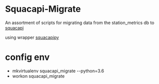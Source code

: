 # Squacapi-Migrate
An assortment of scripts for migrating data from the station_metrics db
to [squacapi](https://github.com/pnsn/squacapi)

using wrapper [squacapipy](https://github.com/pnsn/squacapipy)



# config env
* mkvirtualenv squacapi_migrate --python=3.6
* workon squacapi_migrate
